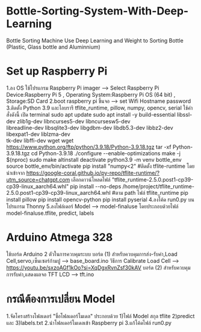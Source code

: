 # Bottle-Sorting-System-With-Deep-Learning
Bottle Sorting Machine Use Deep Learning and Weight to Sorting Bottle (Plastic, Glass bottle and Aluminnium)

# Set up Raspberry Pi 
1.ลง OS ใช้โปรแกรม Raspberry Pi imager --> Select Raspberry Pi Device:Raspberry Pi 5 , Operating System:Raspberry Pi OS (64 bit) , Storage:SD Card
2.boot raspberry pi ขึ้นจอ --> set Wifi Hostname password 
3.ติดตั้ง Python 3.9 และไลบรารี tflite_runtime, pillow, numpy, opencv, serial ใช้คำสั่งดังนี้
  เปิด terminal 
    sudo apt update
    sudo apt install -y build-essential libssl-dev zlib1g-dev libncurses5-dev libncursesw5-dev\
libreadline-dev libsqlite3-dev libgdbm-dev libdb5.3-dev libbz2-dev libexpat1-dev liblzma-dev\
tk-dev libffi-dev wget
    wget https://www.python.org/ftp/python/3.9.18/Python-3.9.18.tgz
    tar -xf Python-3.9.18.tgz
    cd Python-3.9.18
    ./configure --enable-optimizations
    make -j $(nproc)
    sudo make altinstall
    deactivate
    python3.9 -m venv bottle_env
    source bottle_env/bin/activate
    pip install "numpy<2"
    #ติดตั้ง tflite-runtime โดยนำเข้าจาก https://google-coral.github.io/py-repo/tflite-runtime/?utm_source=chatgpt.com เลือกดาวน์โหลดไฟล์ "tflite_runtime-2.5.0.post1-cp39-cp39-linux_aarch64.whl"
    pip install --no-deps /home/project/tflite_runtime-2.5.0.post1-cp39-cp39-linux_aarch64.whl #ตาม path ไฟล์ tflite_runtime
    pip install pillow
    pip install opencv-python
    pip install pyserial
4.ลงโค้ด run0.py บนโปรแกรม Thonny 
5.ลงโฟล์เดอร์ Model --> model-finaluse โดยประกอบด้วยไฟล์ model-finaluse.tflite, predict, labels

# Arduino Atmega 328
ใช้บอร์ด Arduino 2 ตัวในการควบคุมระบบ 
บอร์ด (1) สำหรับควบคุมการส่ง-รับค่า,Load Cell,servo,เซ็นเซอร์ก้ามปู --> base_board.ino
  วิธีการ Calibrate Load Cell --> https://youtu.be/sxzoAGf1kOo?si=XqDgxRvnZsf30kAV
บอร์ด (2) สำหรับควบคุมการรับค่า,แสดงผลจอ TFT LCD --> tft.ino

# กรณีต้องการเปลี่ยน Model 
1.จัดโครงสร้างโฟลเดอร์ "ชื่อโฟลเดอร์โมเดล" ประกอบด้วย 1)ไฟล์ Model สกุล tflite 2)predict และ 3)labels.txt
2.นำโฟลเดอร์โมเดลเข้า Raspberry pi 
3.แก้โค้ดไฟล์ run0.py


    
    
    
